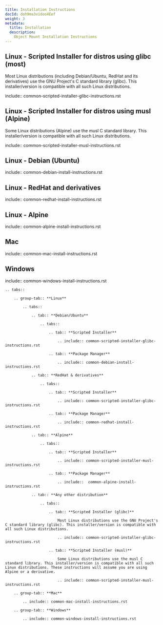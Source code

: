 ```yaml
---
title: Installation Instructions
docId: doh9ma3vidoo4Eef
weight: 3
metadata:
  title: Installation
  description:
    Object Mount Installation Instructions
---
```

## Linux - Scripted Installer for distros using glibc (most)

Most Linux distributions (including Debian/Ubuntu, RedHat and its derivatives) use the GNU Project's C standard library (glibc). This installer/version is compatible with all such Linux distributions.

include:: common-scripted-installer-glibc-instructions.rst


## Linux - Scripted Installer for distros using musl (Alpine)

Some Linux distributions (Alpine) use the musl C standard library. This installer/version is compatible with all such Linux distributions.

include:: common-scripted-installer-musl-instructions.rst


## Linux - Debian (Ubuntu)

include:: common-debian-install-instructions.rst


## Linux - RedHat and derivatives


include:: common-redhat-install-instructions.rst


## Linux - Alpine


include:: common-alpine-install-instructions.rst


## Mac


include:: common-mac-install-instructions.rst


## Windows


include:: common-windows-install-instructions.rst

```
.. tabs::

    .. group-tab:: **Linux**

        .. tabs::

            .. tab:: **Debian/Ubuntu**

                .. tabs::

                    .. tab:: **Scripted Installer**

                        .. include:: common-scripted-installer-glibc-instructions.rst

                    .. tab:: **Package Manager**

                        .. include:: common-debian-install-instructions.rst

            .. tab:: **RedHat & derivatives**

                .. tabs::

                    .. tab:: **Scripted Installer**

                        .. include:: common-scripted-installer-glibc-instructions.rst

                    .. tab:: **Package Manager**

                        .. include:: common-redhat-install-instructions.rst

            .. tab:: **Alpine**

                .. tabs::

                    .. tab:: **Scripted Installer**

                        .. include:: common-scripted-installer-musl-instructions.rst

                    .. tab:: **Package Manager**

                        .. include::  common-alpine-install-instructions.rst

            .. tab:: **Any other distribution**

                .. tabs::

                    .. tab:: **Scripted Installer (glibc)**

                        Most Linux distributions use the GNU Project's C standard library (glibc). This installer/version is compatible with all such Linux distributions.

                        .. include:: common-scripted-installer-glibc-instructions.rst

                    .. tab:: **Scripted Installer (musl)**

                        Some Linux distributions use the musl C standard library. This installer/version is compatible with all such Linux distributions. These instructions will assume you are using Alpine or a derivative.

                        .. include:: common-scripted-installer-musl-instructions.rst

    .. group-tab:: **Mac**

        .. include:: common-mac-install-instructions.rst

    .. group-tab:: **Windows**

        .. include:: common-windows-install-instructions.rst
```

